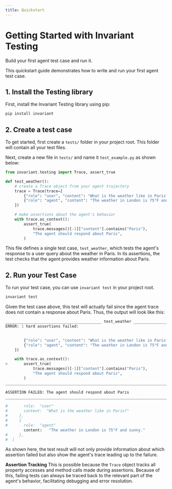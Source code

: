```yaml
---
title: Quickstart
---
```


# Getting Started with Invariant Testing

<div class='subtitle'>Build your first agent test case and run it.</div>

This quickstart guide demonstrates how to write and run your first agent test case.

## 1. Install the Testing library

First, install the Invariant Testing library using pip:

```bash
pip install invariant
```

## 2. Create a test case

To get started, first create a `tests/` folder in your project root. This folder will contain all your test files.

Next, create a new file in `tests/` and name it `test_example.py` as shown below:

```python
from invariant.testing import Trace, assert_true

def test_weather():
    # create a Trace object from your agent trajectory
    trace = Trace(trace=[
        {"role": "user", "content": "What is the weather like in Paris?"},
        {"role": "agent", "content": "The weather in London is 75°F and sunny."},
    ])

    # make assertions about the agent's behavior
    with trace.as_context():
        assert_true(
            trace.messages()[-1]["content"].contains("Paris"),
            "The agent should respond about Paris",
        )
```

This file defines a single test case, `test_weather`, which tests the agent's response to a user query about the weather in Paris. In its assertions, the test checks that the agent provides weather information about Paris.


## 2. Run your Test Case

To run your test case, you can use `invariant test` in your project root.

```bash
invariant test
```

Given the test case above, this test will actually fail since the agent trace does not contain a response about Paris. Thus, the output will look like this:

```py
__________________________________________ test_weather __________________________________________
ERROR: 1 hard assertions failed:

 
        {"role": "user", "content": "What is the weather like in Paris?"},
        {"role": "agent", "content": "The weather in London is 75°F and sunny."},
    ])

    with trace.as_context():
>       assert_true(
            trace.messages()[-1]["content"].contains("Paris"),
            "The agent should respond about Paris",
        )
________________________________________________________________________________

ASSERTION FAILED: The agent should respond about Paris
________________________________________________________________________________

#       role:  "user"
#       content:  "What is the weather like in Paris?"
#     },
#     {
#       role:  "agent"
        content:   "The weather in London is 75°F and sunny."
#     },
#  ]
```

As shown here, the test result will not only provide information about which assertion failed but also show the agent's trace leading up to the failure.

**Assertion Tracking** This is possible because the `Trace` object tracks all property accesses and method calls made during assertions. Because of this, failing tests can always be traced back to the relevant part of the agent's behavior, facilitating debugging and error resolution.

